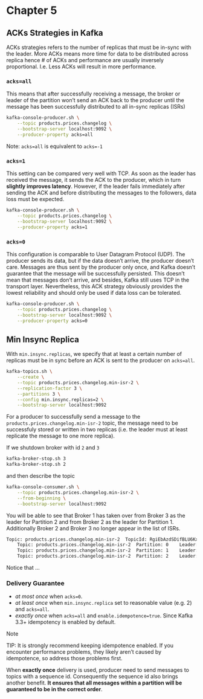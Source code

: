 # Chapter 5

## ACKs Strategies in Kafka

ACKs strategies refers to the number of replicas that must be in-sync with the leader. More ACKs means more time for data to be distributed across replica hence # of ACKs and performance are usually inversely proportional. I.e. Less ACKs will result in more performance.

### `acks=all`

This means that after successfully receiving a message, the broker or leader of the partition won’t send an ACK back to the producer until the message has been successfully distributed to all in-sync replicas (ISRs)

```sh
kafka-console-producer.sh \
    --topic products.prices.changelog \
    --bootstrap-server localhost:9092 \
    --producer-property acks=all
```

Note: `acks=all` is equivalent to `acks=-1`

### `acks=1`

This setting can be compared very well with TCP. As soon as the leader has received the message, it sends the ACK to the producer, which in turn **slightly improves latency**. However, if the leader fails immediately after sending the ACK and before distributing the messages to the followers, data loss must be expected.

```sh
kafka-console-producer.sh \
    --topic products.prices.changelog \
    --bootstrap-server localhost:9092 \
    --producer-property acks=1
```

### `acks=0`

This configuration is comparable to User Datagram Protocol (UDP). The producer sends its data, but if the data doesn’t arrive, the producer doesn’t care. Messages are thus sent by the producer only once, and Kafka doesn’t guarantee that the message will be successfully persisted. This doesn’t mean that messages don’t arrive, and besides, Kafka still uses TCP in the transport layer. Nevertheless, this ACK strategy obviously provides the lowest reliability and should only be used if data loss can be tolerated.

```sh
kafka-console-producer.sh \
    --topic products.prices.changelog \
    --bootstrap-server localhost:9092 \
    --producer-property acks=0
```

## Min Insync Replica

With `min.insync.replicas`, we specify that at least a certain number of replicas must be in sync before an ACK is sent to the producer on `acks=all`.

```sh
kafka-topics.sh \
    --create \
    --topic products.prices.changelog.min-isr-2 \
    --replication-factor 3 \
    --partitions 3 \
    --config min.insync.replicas=2 \
    --bootstrap-server localhost:9092
```

For a producer to successfully send a message to the `products.prices.changelog.min-isr-2` topic, the message need to be successfuly stored or written in two replicas (i.e. the leader must at least replicate the message to one more replica).

If we shutdown broker with id `2` and `3`

```sh
kafka-broker-stop.sh 3
kafka-broker-stop.sh 2
```

and then describe the topic

```sh
kafka-console-consumer.sh \
    --topic products.prices.changelog.min-isr-2 \
    --from-beginning \
    --bootstrap-server localhost:9092
```

You will be able to see that Broker 1 has taken over from Broker 3 as the leader for Partition 2 and from Broker 2 as the leader for Partition 1. Additionally Broker 2 and Broker 3 no longer appear in the list of ISRs.

```sh
Topic: products.prices.changelog.min-isr-2	TopicId: RgiEbAzdSDifBLU6KxsUqQ	PartitionCount: 3	ReplicationFactor: 3	Configs: min.insync.replicas=2
	Topic: products.prices.changelog.min-isr-2	Partition: 0	Leader: 1	Replicas: 3,1,2	Isr: 1	Elr: 	LastKnownElr:
	Topic: products.prices.changelog.min-isr-2	Partition: 1	Leader: 1	Replicas: 1,2,3	Isr: 1	Elr: 	LastKnownElr:
	Topic: products.prices.changelog.min-isr-2	Partition: 2	Leader: 1	Replicas: 2,3,1	Isr: 1	Elr: 	LastKnownElr:
```

Notice that ...

### Delivery Guarantee

* *at most once* when `acks=0`.
* *at least once* when `min.insync.replica` set to reasonable value (e.g. 2) and `acks=all`.
* *exactly once* when `acks=all` and `enable.idempotence=true`. Since Kafka 3.3+ idempotency is enabled by default.

> [!NOTE]
> TIP: It is strongly recommend keeping idempotence enabled. If you encounter performance problems, they likely aren’t caused by idempotence, so address those problems first.

When __exactly once__ delivery is used, producer need to send messages to topics with a sequence id. Consequently the sequence id also brings another benefit. **It ensures that all messages within a partition will be guaranteed to be in the correct order**.


